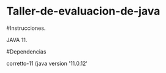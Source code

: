 # Taller-de-evaluacion-de-java

#Instrucciones.

JAVA 11.

#Dependencias

corretto-11 (java version '11.0.12'
